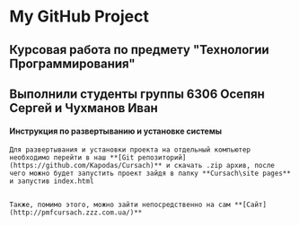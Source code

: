 # My GitHub Project

## Курсовая работа по предмету "Технологии Программирования"



## Выполнили студенты группы 6306 Осепян Сергей и Чухманов Иван



####      Инструкция по развертыванию и установке системы
    Для развертывания и установки проекта на отдельный компьютер необходимо перейти в наш **[Git репозиторий](https://github.com/Kapodas/Cursach)** и скачать .zip архив, после чего можно будет запустить проект зайдя в папку **Cursach\site pages** и запустив index.html


    Также, помимо этого, можно зайти непосредственно на сам **[Сайт](http://pmfcursach.zzz.com.ua/)**

